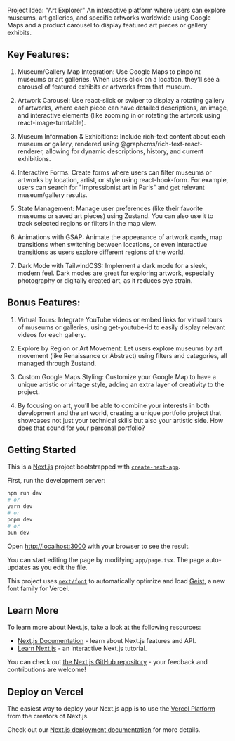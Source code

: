 Project Idea: "Art Explorer"
An interactive platform where users can explore museums, art galleries, and specific artworks worldwide using Google Maps and a product carousel to display featured art pieces or gallery exhibits.

## Key Features:
1. Museum/Gallery Map Integration: Use Google Maps to pinpoint museums or art galleries. When users click on a location, they’ll see a carousel of featured exhibits or artworks from that museum.

2. Artwork Carousel: Use react-slick or swiper to display a rotating gallery of artworks, where each piece can have detailed descriptions, an image, and interactive elements (like zooming in or rotating the artwork using react-image-turntable).

3. Museum Information & Exhibitions: Include rich-text content about each museum or gallery, rendered using @graphcms/rich-text-react-renderer, allowing for dynamic descriptions, history, and current exhibitions.

4. Interactive Forms: Create forms where users can filter museums or artworks by location, artist, or style using react-hook-form. For example, users can search for "Impressionist art in Paris" and get relevant museum/gallery results.

5. State Management: Manage user preferences (like their favorite museums or saved art pieces) using Zustand. You can also use it to track selected regions or filters in the map view.

6. Animations with GSAP: Animate the appearance of artwork cards, map transitions when switching between locations, or even interactive transitions as users explore different regions of the world.

7. Dark Mode with TailwindCSS: Implement a dark mode for a sleek, modern feel. Dark modes are great for exploring artwork, especially photography or digitally created art, as it reduces eye strain.

## Bonus Features:
1. Virtual Tours: Integrate YouTube videos or embed links for virtual tours of museums or galleries, using get-youtube-id to easily display relevant videos for each gallery.

2. Explore by Region or Art Movement: Let users explore museums by art movement (like Renaissance or Abstract) using filters and categories, all managed through Zustand.

3. Custom Google Maps Styling: Customize your Google Map to have a unique artistic or vintage style, adding an extra layer of creativity to the project.

4. By focusing on art, you’ll be able to combine your interests in both development and the art world, creating a unique portfolio project that showcases not just your technical skills but also your artistic side. How does that sound for your personal portfolio?

## Getting Started

This is a [Next.js](https://nextjs.org) project bootstrapped with [`create-next-app`](https://nextjs.org/docs/app/api-reference/cli/create-next-app).

First, run the development server:

```bash
npm run dev
# or
yarn dev
# or
pnpm dev
# or
bun dev
```

Open [http://localhost:3000](http://localhost:3000) with your browser to see the result.

You can start editing the page by modifying `app/page.tsx`. The page auto-updates as you edit the file.

This project uses [`next/font`](https://nextjs.org/docs/app/building-your-application/optimizing/fonts) to automatically optimize and load [Geist](https://vercel.com/font), a new font family for Vercel.

## Learn More

To learn more about Next.js, take a look at the following resources:

- [Next.js Documentation](https://nextjs.org/docs) - learn about Next.js features and API.
- [Learn Next.js](https://nextjs.org/learn) - an interactive Next.js tutorial.

You can check out [the Next.js GitHub repository](https://github.com/vercel/next.js) - your feedback and contributions are welcome!

## Deploy on Vercel

The easiest way to deploy your Next.js app is to use the [Vercel Platform](https://vercel.com/new?utm_medium=default-template&filter=next.js&utm_source=create-next-app&utm_campaign=create-next-app-readme) from the creators of Next.js.

Check out our [Next.js deployment documentation](https://nextjs.org/docs/app/building-your-application/deploying) for more details.
